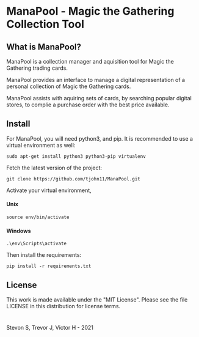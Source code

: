 ManaPool - Magic the Gathering Collection Tool
=====================================

What is ManaPool?
-------------------------

ManaPool is a collection manager and aquisition tool for Magic the Gathering trading cards.

ManaPool provides an interface to manage a digital representation of a personal collection of Magic the Gathering cards.

ManaPool assists with aquiring sets of cards, by searching popular digital stores, to complie a purchase order with the best price available.

Install
---------

For ManaPool, you will need python3, and pip. It is recommended to use a virtual environment as well:

    sudo apt-get install python3 python3-pip virtualenv

Fetch the latest version of the project:

    git clone https://github.com/tjohn11/ManaPool.git

Activate your virtual environment,

#### Unix

    source env/bin/activate

#### Windows

    .\env\Scripts\activate


Then install the requirements:

    pip install -r requirements.txt



License
---------
This work is made available under the "MIT License". Please see the file LICENSE in this distribution for license terms.
#

Stevon S, Trevor J, Victor H  - 2021

